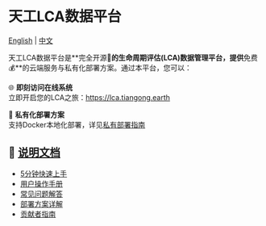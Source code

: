 # 天工LCA数据平台

[English](https://github.com/linancn/tiangong-lca-next/blob/main/README.md) | [中文](https://github.com/linancn/tiangong-lca-next/blob/main/README_CN.md)

天工LCA数据平台是**完全开源🚀**的生命周期评估(LCA)数据管理平台，提供**免费💰**的云端服务与私有化部署方案。通过本平台，您可以：

🌐 **即刻访问在线系统**  
立即开启您的LCA之旅：<a href="https://lca.tiangong.earth" target="_blank">https://lca.tiangong.earth</a>

🐳 **私有化部署方案**  
支持Docker本地化部署，详见<a href="https://docs.tiangong.earth/deploy/local-deploy" target="_blank">私有部署指南</a>

## 📖 <a href="https://docs.tiangong.earth/" target="_blank">说明文档</a>

- <a href="https://docs.tiangong.earth/category/quick-start" target="_blank">5分钟快速上手</a>
- <a href="https://docs.tiangong.earth/category/user-guide" target="_blank">用户操作手册</a>
- <a href="https://docs.tiangong.earth/category/faq" target="_blank">常见问题解答</a>
- <a href="https://docs.tiangong.earth/category/deloyment" target="_blank">部署方案详解</a>
- <a href="https://docs.tiangong.earth/category/contributing--development" target="_blank">贡献者指南</a>
